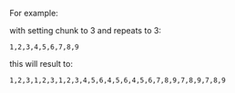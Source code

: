 For example:

with setting chunk to 3 and repeats to 3:

`1,2,3,4,5,6,7,8,9`

this will result to:

`1,2,3,1,2,3,1,2,3,4,5,6,4,5,6,4,5,6,7,8,9,7,8,9,7,8,9`

